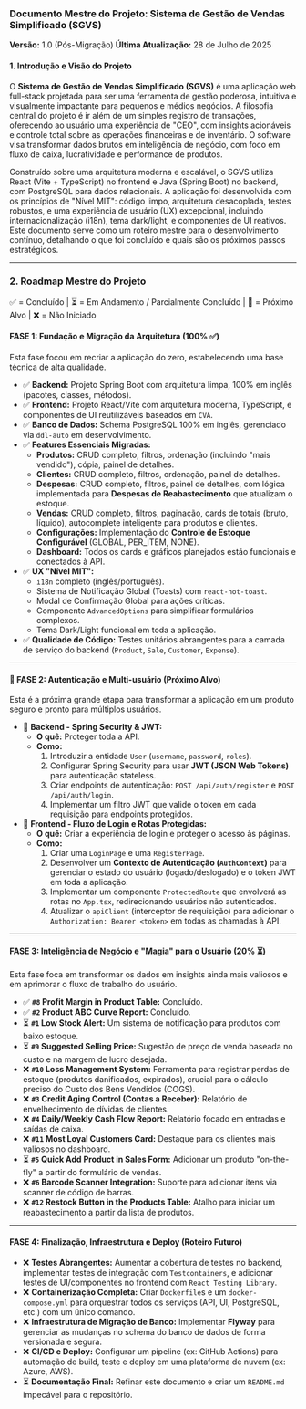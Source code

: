 ### **Documento Mestre do Projeto: Sistema de Gestão de Vendas Simplificado (SGVS)**

**Versão:** 1.0 (Pós-Migração)
**Última Atualização:** 28 de Julho de 2025

#### **1. Introdução e Visão do Projeto**

O **Sistema de Gestão de Vendas Simplificado (SGVS)** é uma aplicação web full-stack projetada para ser uma ferramenta de gestão poderosa, intuitiva e visualmente impactante para pequenos e médios negócios. A filosofia central do projeto é ir além de um simples registro de transações, oferecendo ao usuário uma experiência de "CEO", com insights acionáveis e controle total sobre as operações financeiras e de inventário. O software visa transformar dados brutos em inteligência de negócio, com foco em fluxo de caixa, lucratividade e performance de produtos.

Construído sobre uma arquitetura moderna e escalável, o SGVS utiliza React (Vite + TypeScript) no frontend e Java (Spring Boot) no backend, com PostgreSQL para dados relacionais. A aplicação foi desenvolvida com os princípios de "Nível MIT": código limpo, arquitetura desacoplada, testes robustos, e uma experiência de usuário (UX) excepcional, incluindo internacionalização (i18n), tema dark/light, e componentes de UI reativos. Este documento serve como um roteiro mestre para o desenvolvimento contínuo, detalhando o que foi concluído e quais são os próximos passos estratégicos.

---

### **2. Roadmap Mestre do Projeto**

✅ = Concluído | ⏳ = Em Andamento / Parcialmente Concluído | 🎯 = Próximo Alvo | ❌ = Não Iniciado

#### **FASE 1: Fundação e Migração da Arquitetura (100% ✅)**

Esta fase focou em recriar a aplicação do zero, estabelecendo uma base técnica de alta qualidade.

*   ✅ **Backend:** Projeto Spring Boot com arquitetura limpa, 100% em inglês (pacotes, classes, métodos).
*   ✅ **Frontend:** Projeto React/Vite com arquitetura moderna, TypeScript, e componentes de UI reutilizáveis baseados em `CVA`.
*   ✅ **Banco de Dados:** Schema PostgreSQL 100% em inglês, gerenciado via `ddl-auto` em desenvolvimento.
*   ✅ **Features Essenciais Migradas:**
    *   **Produtos:** CRUD completo, filtros, ordenação (incluindo "mais vendido"), cópia, painel de detalhes.
    *   **Clientes:** CRUD completo, filtros, ordenação, painel de detalhes.
    *   **Despesas:** CRUD completo, filtros, painel de detalhes, com lógica implementada para **Despesas de Reabastecimento** que atualizam o estoque.
    *   **Vendas:** CRUD completo, filtros, paginação, cards de totais (bruto, líquido), autocomplete inteligente para produtos e clientes.
    *   **Configurações:** Implementação do **Controle de Estoque Configurável** (GLOBAL, PER_ITEM, NONE).
    *   **Dashboard:** Todos os cards e gráficos planejados estão funcionais e conectados à API.
*   ✅ **UX "Nível MIT":**
    *   `i18n` completo (inglês/português).
    *   Sistema de Notificação Global (Toasts) com `react-hot-toast`.
    *   Modal de Confirmação Global para ações críticas.
    *   Componente `AdvancedOptions` para simplificar formulários complexos.
    *   Tema Dark/Light funcional em toda a aplicação.
*   ✅ **Qualidade de Código:** Testes unitários abrangentes para a camada de serviço do backend (`Product`, `Sale`, `Customer`, `Expense`).

---

#### **🎯 FASE 2: Autenticação e Multi-usuário (Próximo Alvo)**

Esta é a próxima grande etapa para transformar a aplicação em um produto seguro e pronto para múltiplos usuários.

*   🎯 **Backend - Spring Security & JWT:**
    *   **O quê:** Proteger toda a API.
    *   **Como:**
        1.  Introduzir a entidade `User` (`username`, `password`, `roles`).
        2.  Configurar Spring Security para usar **JWT (JSON Web Tokens)** para autenticação stateless.
        3.  Criar endpoints de autenticação: `POST /api/auth/register` e `POST /api/auth/login`.
        4.  Implementar um filtro JWT que valide o token em cada requisição para endpoints protegidos.
*   🎯 **Frontend - Fluxo de Login e Rotas Protegidas:**
    *   **O quê:** Criar a experiência de login e proteger o acesso às páginas.
    *   **Como:**
        1.  Criar uma `LoginPage` e uma `RegisterPage`.
        2.  Desenvolver um **Contexto de Autenticação (`AuthContext`)** para gerenciar o estado do usuário (logado/deslogado) e o token JWT em toda a aplicação.
        3.  Implementar um componente `ProtectedRoute` que envolverá as rotas no `App.tsx`, redirecionando usuários não autenticados.
        4.  Atualizar o `apiClient` (interceptor de requisição) para adicionar o `Authorization: Bearer <token>` em todas as chamadas à API.

---

#### **FASE 3: Inteligência de Negócio e "Magia" para o Usuário (20% ⏳)**

Esta fase foca em transformar os dados em insights ainda mais valiosos e em aprimorar o fluxo de trabalho do usuário.

*   ✅ **`#8` Profit Margin in Product Table:** Concluído.
*   ✅ **`#2` Product ABC Curve Report:** Concluído.
*   ⏳ **`#1` Low Stock Alert:** Um sistema de notificação para produtos com baixo estoque.
*   ⏳ **`#9` Suggested Selling Price:** Sugestão de preço de venda baseada no custo e na margem de lucro desejada.
*   ❌ **`#10` Loss Management System:** Ferramenta para registrar perdas de estoque (produtos danificados, expirados), crucial para o cálculo preciso do Custo dos Bens Vendidos (COGS).
*   ❌ **`#3` Credit Aging Control (Contas a Receber):** Relatório de envelhecimento de dívidas de clientes.
*   ❌ **`#4` Daily/Weekly Cash Flow Report:** Relatório focado em entradas e saídas de caixa.
*   ❌ **`#11` Most Loyal Customers Card:** Destaque para os clientes mais valiosos no dashboard.
*   ⏳ **`#5` Quick Add Product in Sales Form:** Adicionar um produto "on-the-fly" a partir do formulário de vendas.
*   ❌ **`#6` Barcode Scanner Integration:** Suporte para adicionar itens via scanner de código de barras.
*   ❌ **`#12` Restock Button in the Products Table:** Atalho para iniciar um reabastecimento a partir da lista de produtos.

---

#### **FASE 4: Finalização, Infraestrutura e Deploy (Roteiro Futuro)**

*   ❌ **Testes Abrangentes:** Aumentar a cobertura de testes no backend, implementar testes de integração com `Testcontainers`, e adicionar testes de UI/componentes no frontend com `React Testing Library`.
*   ❌ **Containerização Completa:** Criar `Dockerfile`s e um `docker-compose.yml` para orquestrar todos os serviços (API, UI, PostgreSQL, etc.) com um único comando.
*   ❌ **Infraestrutura de Migração de Banco:** Implementar **Flyway** para gerenciar as mudanças no schema do banco de dados de forma versionada e segura.
*   ❌ **CI/CD e Deploy:** Configurar um pipeline (ex: GitHub Actions) para automação de build, teste e deploy em uma plataforma de nuvem (ex: Azure, AWS).
*   ⏳ **Documentação Final:** Refinar este documento e criar um `README.md` impecável para o repositório.
